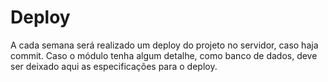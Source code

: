 # Deploy

A cada semana será realizado um deploy do projeto no servidor, caso haja commit. Caso o módulo tenha algum detalhe, como banco de dados, deve ser deixado aqui as especificações para o deploy.